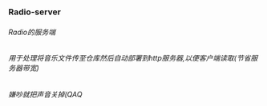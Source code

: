 ### Radio-server
###### Radio的服务端
###### 用于处理将音乐文件传至仓库然后自动部署到http服务器,以便客户端读取(节省服务器带宽)
###### 嫌吵就把声音关掉(QAQ